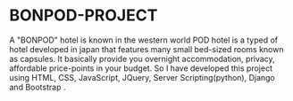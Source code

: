 # BONPOD-PROJECT
A "BONPOD" hotel is known in the western world POD hotel is a typed of hotel developed in japan that features many small bed-sized rooms known as capsules. It basically provide you overnight accommodation, privacy, affordable price-points in your budget. So I have developed this project using HTML, CSS, JavaScript, JQuery, Server Scripting(python), Django and Bootstrap .     
